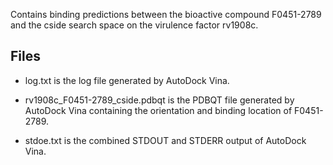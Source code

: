 Contains binding predictions between the bioactive compound F0451-2789 and the cside search space on the virulence factor rv1908c.

## Files

- log.txt is the log file generated by AutoDock Vina.

- rv1908c_F0451-2789_cside.pdbqt is the PDBQT file generated by AutoDock Vina containing the orientation and binding location of F0451-2789.

- stdoe.txt is the combined STDOUT and STDERR output of AutoDock Vina.

